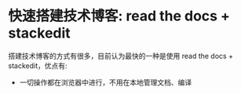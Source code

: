 # 快速搭建技术博客: read the docs + stackedit

搭建技术博客的方式有很多，目前认为最快的一种是使用 read the docs + stackedit，优点有:
* 一切操作都在浏览器中进行，不用在本地管理文档、编译
<!--stackedit_data:
eyJoaXN0b3J5IjpbLTE2MjI4MDIxMDVdfQ==
-->